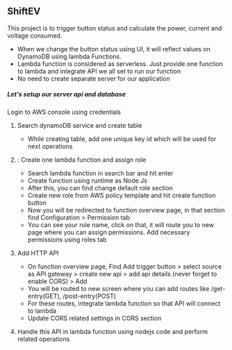 ## ShiftEV 
This project is to trigger button status and calculate the power, current and voltage consumed. 

- When we change the button status using UI, it will reflect values on DynamoDB using lambda Functions.
- Lambda function is considered as serverless. Just provide one function to lambda and integrate API we all set to run our function
- No need to create separate server for our application

##### Let's setup our server api and database
Login to AWS console using credentials
1. Search dynamoDB service and create table 
	- While creating table, add one unique key id which will be used for next operations
2. : Create one lambda function and assign role
	- Search lambda function in search bar and hit enter
	- Create function using runtime as Node Js 
	- After this, you can find change default role section 
	- Create new role from AWS policy template and hit create function button
	- Now you will be redirected to function overview page, in that section find Configuration > Permission tab
	- You can see your role name, click on that, it will route you to new page where you can assign permissions. Add necessary permissions using roles tab

3. Add HTTP API 
	- On function overview page, Find Add trigger button > select source as API gateway > create new api > add api details (never forget to enable CORS) > Add 
	- You will be routed to new screen where you can add routes like /get-entry(GET), /post-entry(POST)
	- For these routes, integrate lambda function so that API will connect to lambda
	- Update CORS related settings in CORS section

4. Handle this API in lambda function using nodejs code and perform related operations
